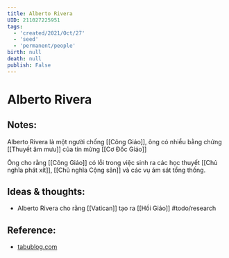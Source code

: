 ```yaml
---
title: Alberto Rivera
UID: 211027225951
tags:
  - 'created/2021/Oct/27'
  - 'seed'
  - 'permanent/people'
birth: null
death: null
publish: False
---
```

# Alberto Rivera

## Notes:
Alberto Rivera là một người chống [[Công Giáo]], ông có nhiều bằng chứng [[Thuyết âm mưu]] của tin mừng [[Cơ Đốc Giáo]]

Ông cho rằng [[Công Giáo]] có lỗi trong việc sinh ra các học thuyết [[Chủ nghĩa phát xít]], [[Chủ nghĩa Cộng sản]] và các vụ ám sát tổng thống.

## Ideas & thoughts:
- Alberto Rivera cho rằng [[Vatican]] tạo ra [[Hồi Giáo]] #todo/research 

## Reference:
- [tabublog.com](https://tabublog.com/2015/12/27/how-the-vatican-created-islam-by-former-jesuit-priest-alberto-rivera/)